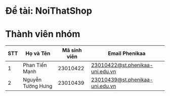 
# Đề tài: NoiThatShop
# Thành viên nhóm
| STT | Họ và Tên             | Mã sinh viên | Email Phenikaa                             |
|-----|------------------------|--------------|-------------------------------------------|
| 1   | Phan Tiến Mạnh        | 23010422     | 23010422@st.phenikaa-uni.edu.vn            |                            
| 2   | Nguyễn Tường Hưng     | 23010439     | 23010439@st.phenikaa-uni.edu.vn            |                             

